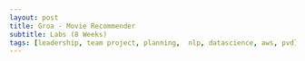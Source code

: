 ```yaml
---
layout: post
title: Groa - Movie Recommender 
subtitle: Labs (8 Weeks)
tags: [leadership, team project, planning,  nlp, datascience, aws, pvd]
---
```


